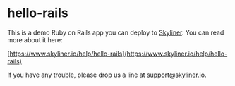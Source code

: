 # hello-rails

This is a demo Ruby on Rails app you can deploy to [Skyliner](https://www.skyliner.io). You can read more about it here:

[https://www.skyliner.io/help/hello-rails](https://www.skyliner.io/help/hello-rails)

If you have any trouble, please drop us a line at [support@skyliner.io](mailto:support@skyliner.io?Subject=Help%20with%20hello-rails).
